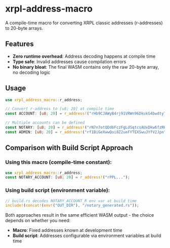 # xrpl-address-macro

A compile-time macro for converting XRPL classic addresses (r-addresses) to 20-byte arrays.

## Features

- **Zero runtime overhead**: Address decoding happens at compile time
- **Type safe**: Invalid addresses cause compilation errors
- **No binary bloat**: The final WASM contains only the raw 20-byte array, no decoding logic

## Usage

```rust
use xrpl_address_macro::r_address;

// Convert r-address to [u8; 20] at compile time
const ACCOUNT: [u8; 20] = r_address!("rHb9CJAWyB4rj91VRWn96DkukG4bwdtyTh");

// Multiple accounts can be defined
const NOTARY: [u8; 20] = r_address!("rN7n7otQDd6FczFgLdSqtcsAUxDkw6fzRH");
const ADMIN: [u8; 20] = r_address!("rf1BiGeXwwQoi8Z2ueFYTEXSwuJYfV2Jpn");
```

## Comparison with Build Script Approach

### Using this macro (compile-time constant):
```rust
use xrpl_address_macro::r_address;
const NOTARY_ACCOUNT: [u8; 20] = r_address!("rPPL...");
```

### Using build script (environment variable):
```rust
// build.rs decodes NOTARY_ACCOUNT_R env var at build time
include!(concat!(env!("OUT_DIR"), "/notary_generated.rs"));
```

Both approaches result in the same efficient WASM output - the choice depends on whether you need:
- **Macro**: Fixed addresses known at development time
- **Build script**: Addresses configurable via environment variables at build time
